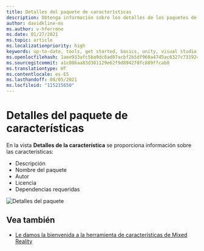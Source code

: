 ```yaml
---
title: Detalles del paquete de características
description: Obtenga información sobre los detalles de los paquetes de características en la herramienta de características de MR para el desarrollo de HoloLens y VR.
author: davidkline-ms
ms.author: v-hferrone
ms.date: 01/27/2021
ms.topic: article
ms.localizationpriority: high
keywords: up-to-date, tools, get started, basics, unity, visual studio, toolkit, mixed reality headset, windows mixed reality headset, virtual reality headset, installation, Windows, HoloLens, emulator, unreal, openxr
ms.openlocfilehash: 1aee933afc5ba9dc8ad07acbf2b5df960a4745ac6327c731924673a34ae9ae1a
ms.sourcegitcommit: a1c086aa83d381129e62f9d8942f0fc889ffcab0
ms.translationtype: HT
ms.contentlocale: es-ES
ms.lasthandoff: 08/05/2021
ms.locfileid: "115215650"
---
```

# <a name="feature-package-details"></a>Detalles del paquete de características

En la vista **Detalles de la característica** se proporciona información sobre las características: 
* Descripción
* Nombre del paquete
* Autor 
* Licencia
* Dependencias requeridas

![Detalles del paquete](images/FeatureToolFeatureDetails.png)

## <a name="see-also"></a>Vea también

- [Le damos la bienvenida a la herramienta de características de Mixed Reality](welcome-to-mr-feature-tool.md)

